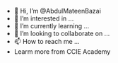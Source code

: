 - 👋 Hi, I’m @AbdulMateenBazai
- 👀 I’m interested in ...
- 🌱 I’m currently learning ...
- 💞️ I’m looking to collaborate on ...
- 📫 How to reach me ...
-    Learm more from CCIE Academy
<!---
AbdulMateenBazai/AbdulMateenBazai is a ✨ special ✨ repository because its `README.md` (this file) appears on your GitHub profile.
You can click the Preview link to take a look at your changes.
--->
